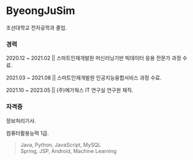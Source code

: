 # ByeongJuSim

<p> 조선대학교 전자공학과 졸업. </p>

<h3> 경력 </h3>
<p> 2020.12 ~ 2021.02 || 스마트인재개발원 머신러닝기반 빅데이터 응용 전문가 과정 수료.</p>
<p> 2021.03 ~ 2021.08 || 스마트인재개발원 인공지능융합서비스 과정 수료. </p>
<p> 2021.10 ~ 2023.05 || (주)메가웍스 IT 연구실 연구원 재직.</p>

<h3> 자격증 </h3>
<p> 정보처리기사.</p>
<p> 컴퓨터활용능력 1급.</p>

> Java, Python, JavaScript, MySQL <br>
> Spring, JSP, Android, Machine Learning <br>
